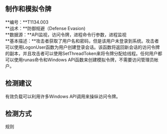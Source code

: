 ## 制作和模拟令牌  
**编号：**T1134.003  
**战术：**防御规避（Defense Evasion)  
**数据源：**API监视，访问令牌，进程命令行参数，进程监视  
**基本描述：**攻击者获取了用户名和密码，但是该用户未登录到系统。攻击者可以使用LogonUser函数为用户创建登录会话。该函数将返回新会话的访问令牌的副本，并且攻击者可以使用SetThreadToken来将令牌分配给线程。任何用户都可以使用runas命令和Windows API函数来创建模拟令牌，不需要访问管理员帐户。  
## 检测建议  
有效负载可以利用许多Windows API调用来操纵访问令牌。  
## 检测方式  
规则
